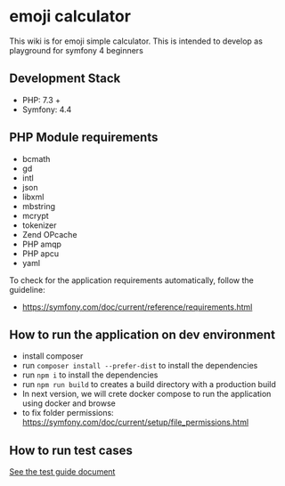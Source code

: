 # emoji calculator

This wiki is for emoji simple calculator. This is intended to develop as playground for symfony 4 beginners

## Development Stack

- PHP: 7.3 +
- Symfony: 4.4


## PHP Module requirements
- bcmath
- gd
- intl
- json
- libxml
- mbstring
- mcrypt
- tokenizer
- Zend OPcache
- PHP amqp
- PHP apcu
- yaml

To check for the application requirements automatically, follow the guideline:
- https://symfony.com/doc/current/reference/requirements.html


## How to run the application on dev environment
- install composer
- run `composer install --prefer-dist` to install the dependencies
- run `npm i` to install the dependencies
- run `npm run build` to  creates a build directory with a production build
- In next version, we will crete docker compose to run the application using docker and browse
- to fix folder permissions: https://symfony.com/doc/current/setup/file_permissions.html


## How to run test cases

[See the test guide document](./docs/test_guide.md) 


